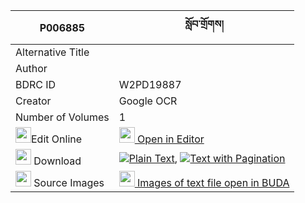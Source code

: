 |P006885|སློབ་གྲོགས། 
| --- | --- 
|Alternative Title |
|Author | 
|BDRC ID | W2PD19887
|Creator | Google OCR
|Number of Volumes| 1
|<img width="25" src="https://img.icons8.com/color/25/000000/edit-property.png">Edit Online| [<img width="25" src="https://avatars.githubusercontent.com/u/45091458?s=200&v=4"> Open in Editor](http://editor.openpecha.org/P006885)
|<img width="25" src="https://img.icons8.com/fluent/48/000000/download-2.png"/>  Download | [![](https://img.icons8.com/color/20/000000/txt.png)Plain Text](https://github.com/Openpecha/P006885/releases/download/v1/lobdrok_plain_P006885.zip), [![](https://img.icons8.com/color/20/000000/txt.png)Text with Pagination](https://github.com/Openpecha/P006885/releases/download/v1/lobdrok_pages_P006885.zip)
|<img width="25" src="https://img.icons8.com/plasticine/100/000000/pictures-folder.png"/>  Source Images | [<img width="25" src="https://library.bdrc.io/icons/BUDA-small.svg"> Images of text file open in BUDA](https://library.bdrc.io/show/bdr:W2PD19887)